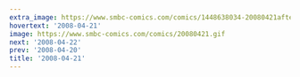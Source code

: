```yaml
---
extra_image: https://www.smbc-comics.com/comics/1448638034-20080421after.png
hovertext: '2008-04-21'
image: https://www.smbc-comics.com/comics/20080421.gif
next: '2008-04-22'
prev: '2008-04-20'
title: '2008-04-21'
---
```

